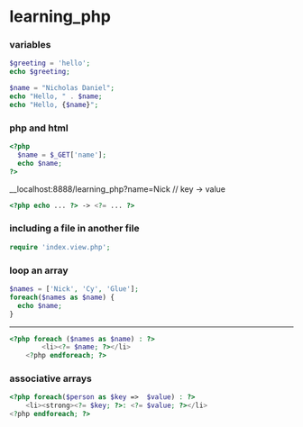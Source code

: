 # learning_php


### variables

```php
$greeting = 'hello';
echo $greeting;
```
```php
$name = "Nicholas Daniel";
echo "Hello, " . $name;
echo "Hello, {$name}";
```

### php and html

```php
<?php
  $name = $_GET['name'];
  echo $name;
?>
```

__localhost:8888/learning_php?name=Nick // key -> value

```php
<?php echo ... ?> -> <?= ... ?>
```

### including a file in another file

```php
require 'index.view.php';
```

### loop an array

```php
$names = ['Nick', 'Cy', 'Glue'];
foreach($names as $name) {
  echo $name;
}
```

---------------

```php
<?php foreach ($names as $name) : ?>
		<li><?= $name; ?></li>
	<?php endforeach; ?>
```

### associative arrays

```php
<?php foreach($person as $key =>  $value) : ?>
	<li><strong><?= $key; ?>: <?= $value; ?></li>
<?php endforeach; ?>
```